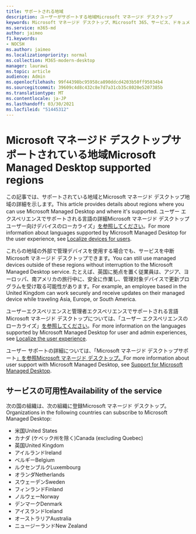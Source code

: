 ```yaml
---
title: サポートされる地域
description: ユーザーがサポートする地域Microsoft マネージド デスクトップ
keywords: Microsoft マネージド デスクトップ、Microsoft 365、サービス、ドキュメント
ms.service: m365-md
author: jaimeo
f1.keywords:
- NOCSH
ms.author: jaimeo
ms.localizationpriority: normal
ms.collection: M365-modern-desktop
manager: laurawi
ms.topic: article
audience: Admin
ms.openlocfilehash: 99f44398bc95958ca890ddcd4203b50ff95034b4
ms.sourcegitcommit: 39609c4d8c432c8e7d7a31cb35c8020e5207385b
ms.translationtype: MT
ms.contentlocale: ja-JP
ms.lasthandoff: 03/30/2021
ms.locfileid: "51445312"
---
```

# <a name="microsoft-managed-desktop-supported-regions"></a><span data-ttu-id="fd52f-104">Microsoft マネージド デスクトップサポートされている地域</span><span class="sxs-lookup"><span data-stu-id="fd52f-104">Microsoft Managed Desktop supported regions</span></span>

<span data-ttu-id="fd52f-105">この記事では、サポートされている地域とMicrosoft マネージド デスクトップ地域の詳細を示します。</span><span class="sxs-lookup"><span data-stu-id="fd52f-105">This article provides details about regions where you can use Microsoft Managed Desktop and where it's supported.</span></span> <span data-ttu-id="fd52f-106">ユーザー エクスペリエンスでサポートされる言語の詳細Microsoft マネージド デスクトップユーザー向けデバイスのローカライズ」[を参照してください](../get-started/localization.md)。</span><span class="sxs-lookup"><span data-stu-id="fd52f-106">For more information about languages supported by Microsoft Managed Desktop for the user experience, see [Localize devices for users](../get-started/localization.md).</span></span>

<span data-ttu-id="fd52f-107">これらの地域の外部で管理デバイスを使用する場合でも、サービスを中断Microsoft マネージド デスクトップできます。</span><span class="sxs-lookup"><span data-stu-id="fd52f-107">You can still use managed devices outside of these regions without interruption to the Microsoft Managed Desktop service.</span></span> <span data-ttu-id="fd52f-108">たとえば、英国に拠点を置く従業員は、アジア、ヨーロッパ、南アメリカの旅行中に、安全に作業し、管理対象デバイスで更新プログラムを受け取る可能性があります。</span><span class="sxs-lookup"><span data-stu-id="fd52f-108">For example, an employee based in the United Kingdom can work securely and receive updates on their managed device while traveling Asia, Europe, or South America.</span></span>

<span data-ttu-id="fd52f-109">ユーザーエクスペリエンスと管理者エクスペリエンスでサポートされる言語Microsoft マネージド デスクトップについては、「ユーザー エクスペリエンスのローカライズ」[を参照してください](../get-started/localization.md)。</span><span class="sxs-lookup"><span data-stu-id="fd52f-109">For more information on the languages supported by Microsoft Managed Desktop for user and admin experiences, see [Localize the user experience](../get-started/localization.md).</span></span>

<span data-ttu-id="fd52f-110">ユーザー サポートの詳細については、「Microsoft マネージド デスクトップサポート[」を参照Microsoft マネージド デスクトップ。](support.md)</span><span class="sxs-lookup"><span data-stu-id="fd52f-110">For more information about user support with Microsoft Managed Desktop, see [Support for Microsoft Managed Desktop](support.md).</span></span>

## <a name="availability-of-the-service"></a><span data-ttu-id="fd52f-111">サービスの可用性</span><span class="sxs-lookup"><span data-stu-id="fd52f-111">Availability of the service</span></span>

<span data-ttu-id="fd52f-112">次の国の組織は、次の組織に登録Microsoft マネージド デスクトップ。</span><span class="sxs-lookup"><span data-stu-id="fd52f-112">Organizations in the following countries can subscribe to Microsoft Managed Desktop:</span></span>

- <span data-ttu-id="fd52f-113">米国</span><span class="sxs-lookup"><span data-stu-id="fd52f-113">United States</span></span>
- <span data-ttu-id="fd52f-114">カナダ (ケベック州を除く)</span><span class="sxs-lookup"><span data-stu-id="fd52f-114">Canada (excluding Quebec)</span></span>
- <span data-ttu-id="fd52f-115">英国</span><span class="sxs-lookup"><span data-stu-id="fd52f-115">United Kingdom</span></span>
- <span data-ttu-id="fd52f-116">アイルランド</span><span class="sxs-lookup"><span data-stu-id="fd52f-116">Ireland</span></span>
- <span data-ttu-id="fd52f-117">ベルギー</span><span class="sxs-lookup"><span data-stu-id="fd52f-117">Belgium</span></span>
- <span data-ttu-id="fd52f-118">ルクセンブルク</span><span class="sxs-lookup"><span data-stu-id="fd52f-118">Luxembourg</span></span>
- <span data-ttu-id="fd52f-119">オランダ</span><span class="sxs-lookup"><span data-stu-id="fd52f-119">Netherlands</span></span>
- <span data-ttu-id="fd52f-120">スウェーデン</span><span class="sxs-lookup"><span data-stu-id="fd52f-120">Sweden</span></span>
- <span data-ttu-id="fd52f-121">フィンランド</span><span class="sxs-lookup"><span data-stu-id="fd52f-121">Finland</span></span>
- <span data-ttu-id="fd52f-122">ノルウェー</span><span class="sxs-lookup"><span data-stu-id="fd52f-122">Norway</span></span>
- <span data-ttu-id="fd52f-123">デンマーク</span><span class="sxs-lookup"><span data-stu-id="fd52f-123">Denmark</span></span>
- <span data-ttu-id="fd52f-124">アイスランド</span><span class="sxs-lookup"><span data-stu-id="fd52f-124">Iceland</span></span>
- <span data-ttu-id="fd52f-125">オーストラリア</span><span class="sxs-lookup"><span data-stu-id="fd52f-125">Australia</span></span>
- <span data-ttu-id="fd52f-126">ニュージーランド</span><span class="sxs-lookup"><span data-stu-id="fd52f-126">New Zealand</span></span>

